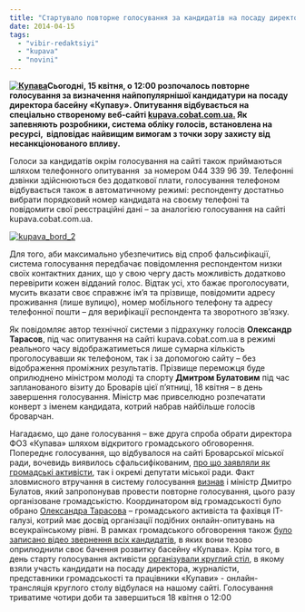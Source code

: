 ```yaml
---
title: "Стартувало повторне голосування за кандидатів на посаду директора «Купави»"
date: 2014-04-15
tags: 
  - "vibir-redaktsiyi"
  - "kupava"
  - "novini"
---
```


**[![Купава](https://mpz.brovary.org/wp-content/uploads/2014/04/Kupava.png)](https://mpz.brovary.org/wp-content/uploads/2014/04/Kupava.png)Сьогодні, 15 квітня, о 12:00 розпочалось повторне голосування за визначення найпопулярнішої кандидатури на посаду директора басейну «Купаву». Опитування відбувається на спеціально створеному веб-сайті [kupava.cobat.com.ua.](http://kupava.cobat.com.ua/) Як запевняють розробники, система обліку голосів, встановлена на ресурсі,  відповідає найвищим вимогам з точки зору захисту від несанкціонованого впливу.**  

Голоси за кандидатів окрім голосування на сайті також приймаються шляхом телефонного опитування  за номером 044 339 96 39. Телефонні дзвінки здійснюються без додаткової плати, голосування телефоном відбувається також в автоматичному режимі: респонденту достатньо вибрати порядковий номер кандидата на своєму телефоні та повідомити свої реєстраційні дані – за аналогією голосування на сайті kupava.cobat.com.ua.

[![kupava_bord_2](https://mpz.brovary.org/wp-content/uploads/2014/04/kupava_bord_2.jpg)](https://mpz.brovary.org/wp-content/uploads/2014/04/kupava_bord_2.jpg)

Для того, аби максимально убезпечитись від спроб фальсифікації, система голосування передбачає повідомлення респондентом низки своїх контактних даних, що у свою чергу дасть можливість додатково перевірити кожен відданий голос. Відтак усі, хто бажає проголосувати, мусить вказати своє справжнє ім’я та прізвище, повідомити адресу проживання (лише вулицю), номер мобільного телефону та адресу телефонної пошти – для верифікації респондента та зворотного зв’язку.

Як повідомляє автор технічної системи з підрахунку голосів **Олександр Тарасов**, під час опитування на сайті kupava.cobat.com.ua в режимі реального часу відображатиметься лише сумарна кількість проголосувавши як телефоном, так і за допомогою сайту – без відображення проміжних результатів. Прізвище переможця буде оприлюднено міністром молоді та спорту **Дмитром Булатовим** під час запланованого візиту до Броварів цієї п’ятниці, 18 квітня – в день завершення голосування. Міністр має привселюдно розпечатати конверт з іменем кандидата, котрий набрав найбільше голосів броварчан.

Нагадаємо, що дане голосування – вже друга спроба обрати директора ФОЗ «Купава» шляхом відкритого громадського обговорення. Попереднє голосування, що відбувалося на сайті Броварської міської ради, вочевидь виявилось сфальсифікованим, [про що заявляли як громадські активісти](https://mpz.brovary.org/publichne-priznachennya-direktora-kupavi-vlada-prodovzhuye-grati-v-naperstki/), так і окремі депутати міської ради. Факт зловмисного втручання в систему голосування [визнав](https://mpz.brovary.org/kupava-zapratsyuvala-nove-golosuvannya-za-direktora-baseynu-pid-kontrolem-gromadskosti/) і міністр Дмитро Булатов, який запропонував провести повторне голосування, цього разу організоване громадськістю. Координатором від громадськості було обрано [Олександра Тарасова](https://www.facebook.com/tavib2) – громадського активіста та фахівця ІТ-галузі, котрий має досвід організації подібних онлайн-опитувань на всеукраїнському рівні. В рамках громадського обговорення також [було записано відео звернення всіх кандидатів](https://mpz.brovary.org/narodovladdya-onlayn-pochnimo-z-kupavi/), в яких вони тезово оприлюднили своє бачення розвитку басейну «Купава». Крім того, в день старту голосування активісти [організували круглий стіл](https://mpz.brovary.org/ochna-stavka-kandidativ-zavtra-vidbudetsya-vidkrita-diskusiya-pretendentiv-na-posadu-direktora-kupavi/), в якому взяли участь кандидати на посаду директора, журналісти, представники громадськості та працівники «Купави» - онлайн-трансляція круглого столу відбулася на нашому сайті. Голосування триватиме чотири доби та завершиться 18 квітня о 12:00

